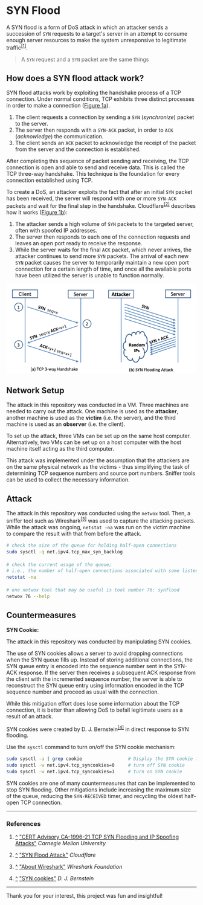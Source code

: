 # SYN Flood

A SYN flood is a form of DoS attack in which an attacker sends a succession of `SYN` requests to a target's server in an attempt to consume enough server resources to make the system unresponsive to legitimate traffic<sup id="r1">[[1]](#1)</sup>.

> A `SYN` request and a `SYN` packet are the same things

## How does a SYN flood attack work?

SYN flood attacks work by exploiting the handshake process of a TCP connection. Under normal conditions, TCP exhibits three distinct processes in order to make a connection ([Figure 1a](#ab)).

1. The client requests a connection by sending a `SYN` (_synchronize_) packet to the server.
2. The server then responds with a `SYN-ACK` packet, in order to `ACK` (_acknowledge_) the communication.
3. The client sends an `ACK` packet to acknowledge the receipt of the packet from the server and the connection is established.

After completing this sequence of packet sending and receiving, the TCP connection is open and able to send and receive data. This is called the TCP three-way handshake. This technique is the foundation for every connection established using TCP.

To create a DoS, an attacker exploits the fact that after an initial `SYN` packet has been received, the server will respond with one or more `SYN-ACK` packets and wait for the final step in the handshake. Cloudflare<sup id="r2">[[2]](#2)</sup> describes how it works ([Figure 1b](#ab)):

1. The attacker sends a high volume of `SYN` packets to the targeted server, often with spoofed IP addresses.
2. The server then responds to each one of the connection requests and leaves an open port ready to receive the response.
3. While the server waits for the final `ACK` packet, which never arrives, the attacker continues to send more `SYN` packets. The arrival of each new `SYN` packet causes the server to temporarily maintain a new open port connection for a certain length of time, and once all the available ports have been utilized the server is unable to function normally.

<p align="center" id="ab">
    <img src="assets/tcp_syn_flood.png">
</p>

## Network Setup

The attack in this repository was conducted in a VM. Three machines are needed to carry out the attack. One machine is used as the **attacker**, another machine is used as the **victim** (i.e. the server), and the third machine is used as an **observer** (i.e. the client).

To set up the attack, three VMs can be set up on the same host computer. Alternatively, two VMs can be set up on a host computer with the host machine itself acting as the third computer.

This attack was implemented under the assumption that the attackers are on the same physical network as the victims - thus simplifying the task of determining TCP sequence numbers and source port numbers. Sniffer tools can be used to collect the necessary information.

## Attack

The attack in this repository was conducted using the `netwox` tool. Then, a sniffer tool such as Wireshark<sup id="r3">[[3]](#3)</sup> was used to capture the attacking packets. While the attack was ongoing, `netstat -na` was run on the victim machine to compare the result with that from before the attack.

```bash
# check the size of the queue for holding half-open connections
sudo sysctl -q net.ipv4.tcp_max_syn_backlog

# check the current usage of the queue;
# i.e., the number of half-open connections associated with some listening port
netstat -na

# one netwox tool that may be useful is tool number 76: synflood
netwox 76 --help
```

## Countermeasures

**SYN Cookie:**

The attack in this repository was conducted by manipulating SYN cookies.

The use of SYN cookies allows a server to avoid dropping connections when the SYN queue fills up. Instead of storing additional connections, the SYN queue entry is encoded into the sequence number sent in the SYN-ACK response. If the server then receives a subsequent ACK response from the client with the incremented sequence number, the server is able to reconstruct the SYN queue entry using information encoded in the TCP sequence number and proceed as usual with the connection.

While this mitigation effort does lose some information about the TCP connection, it is better than allowing DoS to befall legitimate users as a result of an attack.

SYN cookies were created by D. J. Bernstein<sup id="r4">[[4]](#4)</sup> in direct response to SYN flooding.

<!-- If it seems the attack is unsuccessful, investigate whether the **SYN cookie** mechanism is turned on. The SYN cookie is a defense mechanism to counter the SYN flood attack. The mechanism will kick in if the machine detects that it is under attack.  -->

Use the `sysctl` command to turn on/off the SYN cookie mechanism:

```bash
sudo sysctl -a | grep cookie                 # Display the SYN cookie flag
sudo sysctl -w net.ipv4.tcp_syncookies=0     # turn off SYN cookie
sudo sysctl -w net.ipv4.tcp_syncookies=1     # turn on SYN cookie
```

SYN cookies are one of many countermeasures that can be implemented to stop SYN flooding. Other mitigations include increasing the maximum size of the queue, reducing the `SYN-RECEIVED` timer, and recycling the oldest half-open TCP connection.

---

### References

1. [^](#r1) <a href="CERT Advisory CA-1996-21 TCP SYN Flooding and IP Spoofing Attacks" id="1">"CERT Advisory CA-1996-21 TCP SYN Flooding and IP Spoofing Attacks"</a> <i>Carnegie Mellon University</i>

2. [^](#r2) <a href="https://www.cloudflare.com/learning/ddos/syn-flood-ddos-attack/" id="2">"SYN Flood Attack"</a> <i>Cloudflare</i>

3. [^](#r3) <a href="https://www.wireshark.org/index.html#aboutWS" id="3">"About Wireshark"</a> <i>Wireshark Foundation</i>

4. [^](#r4) <a href="http://cr.yp.to/syncookies.html" id="4">"SYN cookies"</a> <i>D. J. Bernstein</i>

---

Thank you for your interest, this project was fun and insightful!
